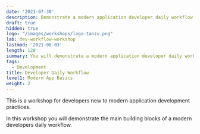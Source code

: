 ```yaml
---
date: '2021-07-30'
description: Demonstrate a modern application developer daily workflow.
draft: true
hidden: true
logo: "/images/workshops/logo-tanzu.png"
lab: dev-workflow-workshop
lastmod: '2021-08-03'
length: 120
summary: You will demonstrate a modern application developer daily workflow.
tags:
  - Development
title: Developer Daily Workflow
level1: Modern App Basics
weight: 2
---
```


This is a workshop for developers new to modern application
development practices.

In this workshop you will demonstrate the main building blocks of
a modern developers daily workflow.
